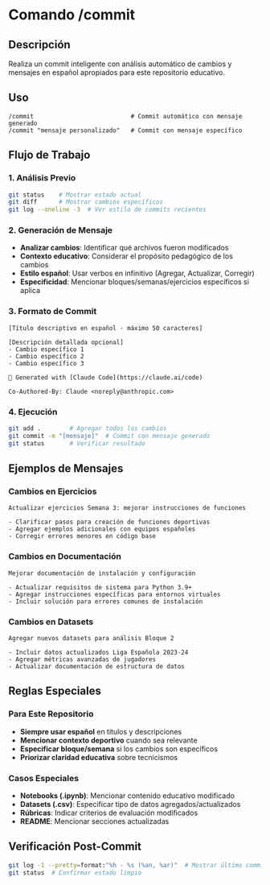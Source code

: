 # Comando /commit

## Descripción
Realiza un commit inteligente con análisis automático de cambios y mensajes en español apropiados para este repositorio educativo.

## Uso
```
/commit                           # Commit automático con mensaje generado
/commit "mensaje personalizado"   # Commit con mensaje específico
```

## Flujo de Trabajo

### 1. Análisis Previo
```bash
git status    # Mostrar estado actual
git diff      # Mostrar cambios específicos  
git log --oneline -3  # Ver estilo de commits recientes
```

### 2. Generación de Mensaje
- **Analizar cambios**: Identificar qué archivos fueron modificados
- **Contexto educativo**: Considerar el propósito pedagógico de los cambios
- **Estilo español**: Usar verbos en infinitivo (Agregar, Actualizar, Corregir)
- **Especificidad**: Mencionar bloques/semanas/ejercicios específicos si aplica

### 3. Formato de Commit
```
[Título descriptivo en español - máximo 50 caracteres]

[Descripción detallada opcional]
- Cambio específico 1
- Cambio específico 2
- Cambio específico 3

🤖 Generated with [Claude Code](https://claude.ai/code)

Co-Authored-By: Claude <noreply@anthropic.com>
```

### 4. Ejecución
```bash
git add .        # Agregar todos los cambios
git commit -m "[mensaje]"  # Commit con mensaje generado
git status       # Verificar resultado
```

## Ejemplos de Mensajes

### Cambios en Ejercicios
```
Actualizar ejercicios Semana 3: mejorar instrucciones de funciones

- Clarificar pasos para creación de funciones deportivas
- Agregar ejemplos adicionales con equipos españoles  
- Corregir errores menores en código base
```

### Cambios en Documentación
```
Mejorar documentación de instalación y configuración

- Actualizar requisitos de sistema para Python 3.9+
- Agregar instrucciones específicas para entornos virtuales
- Incluir solución para errores comunes de instalación
```

### Cambios en Datasets
```
Agregar nuevos datasets para análisis Bloque 2

- Incluir datos actualizados Liga Española 2023-24
- Agregar métricas avanzadas de jugadores
- Actualizar documentación de estructura de datos
```

## Reglas Especiales

### Para Este Repositorio
- **Siempre usar español** en títulos y descripciones
- **Mencionar contexto deportivo** cuando sea relevante
- **Especificar bloque/semana** si los cambios son específicos
- **Priorizar claridad educativa** sobre tecnicismos

### Casos Especiales
- **Notebooks (.ipynb)**: Mencionar contenido educativo modificado
- **Datasets (.csv)**: Especificar tipo de datos agregados/actualizados  
- **Rúbricas**: Indicar criterios de evaluación modificados
- **README**: Mencionar secciones actualizadas

## Verificación Post-Commit
```bash
git log -1 --pretty=format:"%h - %s (%an, %ar)"  # Mostrar último commit
git status  # Confirmar estado limpio
```